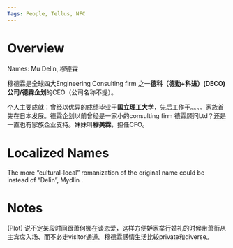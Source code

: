 ```yaml
---
Tags: People, Tellus, NFC
---
```


# Overview

Names: Mu Delin, 穆德霖

穆德霖是全球四大Engineering Consulting firm <!--又说Accounting而非Engineering.-->之一**德科（德勤+科进）(DECO)公司/德霖企划**的CEO（公司名称不提）。

个人主要成就：曾经以优异的成绩毕业于**国立理工大学**，先后工作于。。。。家族首先在日本发展。德霖企划以前曾经是一家小的consulting firm 德霖顾问Ltd？还是一直也有家族企业支持。妹妹叫**穆美霖**，担任CFO。

# Localized Names

<!--(Design, Specification) The Chinese localization is going to be 穆德霖 for obvious reasons, the English localization can just follow the PinYin scheme.-->

The more “cultural-local” romanization of the original name could be instead of “Delin”, Mydlin <!--Yet to understand which is the first-name and which is the last-name, or maybe the pesudo-culture doesn’t have this scheme?-->.

# Notes

(Plot) 说不定某段时间跟萧何娜在谈恋爱，这样方便妒家举行婚礼的时候带萧衎从主宾席入场、而不必走visitor通道。穆德霖感情生活比较private和diverse。